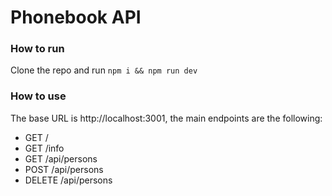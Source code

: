 # Phonebook API

### How to run

Clone the repo and run `npm i && npm run dev`

### How to use

The base URL is http://localhost:3001, the main endpoints are the following:

* GET /
* GET /info
* GET /api/persons
* POST /api/persons
* DELETE /api/persons
